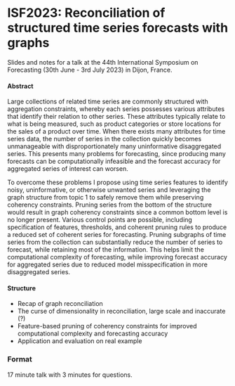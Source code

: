 
<!-- README.md is generated from README.qmd. Please edit that file -->

# ISF2023: Reconciliation of structured time series forecasts with graphs

<!-- badges: start -->
<!-- badges: end -->

Slides and notes for a talk at the 44th International Symposium on
Forecasting (30th June - 3rd July 2023) in Dijon, France.

<!-- A recording of this presentation is available on YouTube here: <https://www.youtube.com/watch?v=FBM-nEbeHTw> -->
<!-- [![](preview.jpg)](https://www.youtube.com/watch?v=FBM-nEbeHTw) -->

#### Abstract

Large collections of related time series are commonly structured with
aggregation constraints, whereby each series possesses various
attributes that identify their relation to other series. These
attributes typically relate to what is being measured, such as product
categories or store locations for the sales of a product over time. When
there exists many attributes for time series data, the number of series
in the collection quickly becomes unmanageable with disproportionately
many uninformative disaggregated series. This presents many problems for
forecasting, since producing many forecasts can be computationally
infeasible and the forecast accuracy for aggregated series of interest
can worsen.

To overcome these problems I propose using time series features to
identify noisy, uninformative, or otherwise unwanted series and
leveraging the graph structure from topic 1 to safely remove them while
preserving coherency constraints. Pruning series from the bottom of the
structure would result in graph coherency constraints since a common
bottom level is no longer present. Various control points are possible,
including specification of features, thresholds, and coherent pruning
rules to produce a reduced set of coherent series for forecasting.
Pruning subgraphs of time series from the collection can substantially
reduce the number of series to forecast, while retaining most of the
information. This helps limit the computational complexity of
forecasting, while improving forecast accuracy for aggregated series due
to reduced model misspecification in more disaggregated series.

#### Structure

- Recap of graph reconciliation
- The curse of dimensionality in reconciliation, large scale and
  inaccurate (?)
- Feature-based pruning of coherency constraints for improved
  computational complexity and forecasting accuracy
- Application and evaluation on real example

### Format

17 minute talk with 3 minutes for questions.
